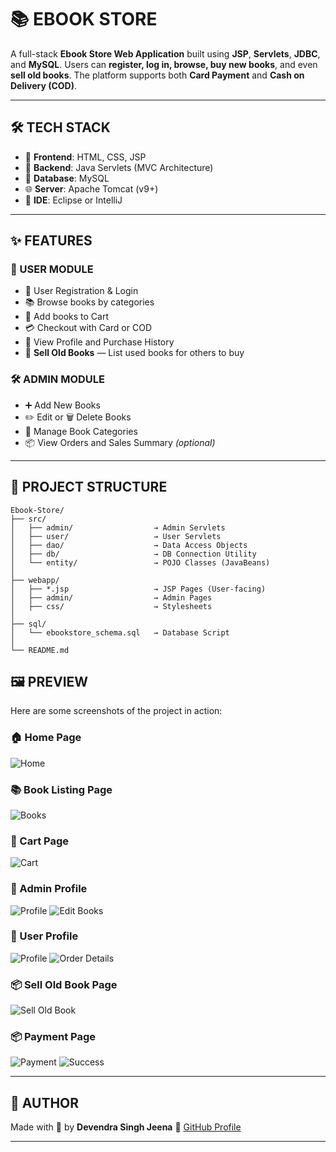 
# 📚 **EBOOK STORE**

A full-stack **Ebook Store Web Application** built using **JSP**, **Servlets**, **JDBC**, and **MySQL**.
Users can **register, log in, browse, buy new books**, and even **sell old books**.
The platform supports both **Card Payment** and **Cash on Delivery (COD)**.

---

## 🛠 TECH STACK

* 🎨 **Frontend**: HTML, CSS, JSP
* 🧠 **Backend**: Java Servlets (MVC Architecture)
* 💽 **Database**: MySQL
* 🌐 **Server**: Apache Tomcat (v9+)
* 🧰 **IDE**: Eclipse or IntelliJ

---

## ✨ FEATURES

### 👤 USER MODULE

* 🔐 User Registration & Login
* 📚 Browse books by categories
* 🛒 Add books to Cart
* 💳 Checkout with Card or COD
* 👤 View Profile and Purchase History
* 🔁 **Sell Old Books** — List used books for others to buy

### 🛠 ADMIN MODULE

* ➕ Add New Books
* ✏️ Edit or 🗑️ Delete Books
* 📂 Manage Book Categories
* 📦 View Orders and Sales Summary *(optional)*

---

## 📁 PROJECT STRUCTURE

```
Ebook-Store/
├── src/
│   ├── admin/                  → Admin Servlets
│   ├── user/                   → User Servlets
│   ├── dao/                    → Data Access Objects
│   ├── db/                     → DB Connection Utility
│   └── entity/                 → POJO Classes (JavaBeans)
│
├── webapp/
│   ├── *.jsp                   → JSP Pages (User-facing)
│   ├── admin/                  → Admin Pages
│   ├── css/                    → Stylesheets
│
├── sql/
│   └── ebookstore_schema.sql   → Database Script
│
└── README.md
```


## 🖼 PREVIEW

Here are some screenshots of the project in action:

### 🏠 Home Page
![Home](preview/home.png)

### 📚 Book Listing Page
![Books](preview/books.png)

### 🛒 Cart Page
![Cart](preview/cart.png)

### 👤 Admin Profile
![Profile](preview/admin.png)
![Edit Books](preview/edit.png)

### 👤 User Profile
![Profile](preview/user.png)
![Order Details](preview/orderDetails.png)

### 📦 Sell Old Book Page
![Sell Old Book](preview/sell_old_book.png)

### 📦 Payment Page
![Payment](preview/payment.png)
![Success](preview/Success_order.png)

---

## 🙌 AUTHOR

Made with 💙 by **Devendra Singh Jeena**
🔗 [GitHub Profile](https://github.com/DevendraJeena)

---
